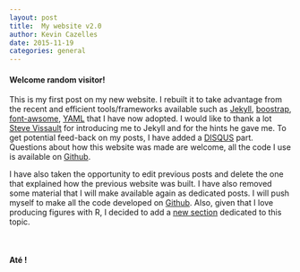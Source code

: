 ```yaml
---
layout: post
title:  My website v2.0
author: Kevin Cazelles
date: 2015-11-19
categories: general
---
```



#### Welcome random visitor!

This is my first post on my new website. I rebuilt it to take advantage from the recent and efficient tools/frameworks available such as [Jekyll](https://jekyllrb.com), [boostrap](http://getbootstrap.com), [font-awsome](https://fortawesome.github.io/Font-Awesome/), [YAML](http://yaml.org) that I have now adopted. I would like to thank a lot [Steve Vissault](http://www.steve-vissault.me) for introducing me to Jekyll and for the hints he gave me. To get potential feed-back on my posts, I have added a [DISQUS](https://disqus.com/) part. Questions about how this website was made are welcome, all the code I use is available on [Github](https://github.com/KevCaz/KevCazWebsite).

I have also taken the opportunity to edit previous posts and delete the one that explained how the previous website was built. I have also removed some material that I will make available again as dedicated posts. I will push myself to make all the code developed on [Github](https://github.com/KevCaz). Also, given that I love producing figures with R, I decided to add a [new section]({{site.baseurl}}/blogR) dedicated to this topic.

<br/>

#### Até !

<br/>
